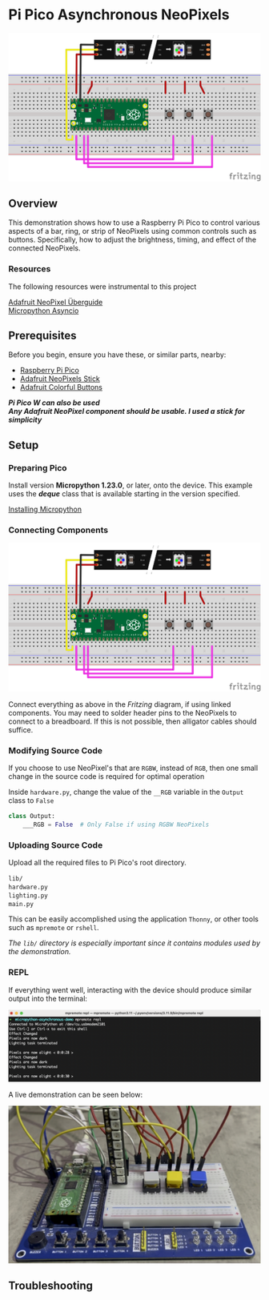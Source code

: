 # Pi Pico Asynchronous NeoPixels

![Breadboard Schematic](./assets/pico-asynchronous-neo-pixels.svg "Breadboard Schematic")

## Overview

This demonstration shows how to use a Raspberry Pi Pico to control various
aspects of a bar, ring, or strip of NeoPixels using common controls such as buttons.
Specifically, how to adjust the brightness, timing, and effect of the connected NeoPixels.

### Resources

The following resources were instrumental to this project

[Adafruit NeoPixel Überguide](https://learn.adafruit.com/adafruit-neopixel-uberguide/python-circuitpython)  
[Micropython Asyncio](https://github.com/peterhinch/micropython-async/blob/master/v3/docs/TUTORIAL.md)

## Prerequisites

Before you begin, ensure you have these, or similar parts, nearby:

- [Raspberry Pi Pico](https://www.digikey.com/en/products/detail/raspberry-pi/SC0915/13624793)
- [Adafruit NeoPixels Stick](https://www.digikey.com/en/products/detail/adafruit-industries-llc/1426/5395892)
- [Adafruit Colorful Buttons](https://www.digikey.com/en/products/detail/adafruit-industries-llc/1010/7244937)

***Pi Pico W can also be used***  
***Any Adafruit NeoPixel component should be usable. I used a stick for simplicity***

## Setup

### Preparing Pico

Install version **Micropython 1.23.0**, or later, onto the device. This example uses the ***deque*** class
that is available starting in the version specified.

[Installing Micropython](https://www.raspberrypi.com/documentation/microcontrollers/micropython.html)

### Connecting Components

![Breadboard Schematic](./assets/pico-asynchronous-neo-pixels.svg "Breadboard Schematic")

Connect everything as above in the *Fritzing* diagram, if using linked components. You may need to solder header pins
to the NeoPixels to connect to a breadboard. If this is not possible, then alligator cables
should suffice.

### Modifying Source Code

If you choose to use NeoPixel's that are `RGBW`, instead of `RGB`, then one small change in the source
code is required for optimal operation

Inside `hardware.py`, change the value of the `__RGB` variable in the `Output` class to `False`

```python
class Output:
    ___RGB = False  # Only False if using RGBW NeoPixels
```

### Uploading Source Code

Upload all the required files to Pi Pico's root directory.

`lib/`  
`hardware.py`  
`lighting.py`  
`main.py`

This can be easily accomplished using the application `Thonny`, or other tools such as
`mpremote` or `rshell`.

*The `lib/` directory is especially important since it contains modules used by the demonstration.*

### REPL

If everything went well, interacting with the device should produce similar output into the terminal:

![REPL Demo](./assets/repl-demo.png "REPL Demo")

A live demonstration can be seen below:

[![Live Demo](./assets/thumbnail.jpg "Thumbnail")](./assets/demo.mp4)

## Troubleshooting
